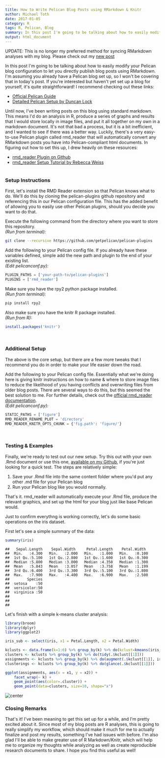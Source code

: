 ```yaml
---
title: How to Write Pelican Blog Posts using RMarkdown & Knitr
author: Michael Toth
date: 2017-01-05
category: R
tags: R, Pelican, Blog
summary: In this post I'm going to be talking about how to easily modify your Pelican blog configuration to let you directly publish blog posts using RMarkdown. 
output: html_document
---
```


UPDATE: This is no longer my preferred method for syncing RMarkdown analyses with my blog. Please check out my [new post]({filename}pelican_rmarkdown_setup_2.md) 

In this post I'm going to be talking about how to easily modify your Pelican blog configuration to let you directly publish blog posts using RMarkdown. I'm assuming you already have a Pelican blog set up, so I won't be covering that in today's post. If you're interested but haven't yet set up a blog for yourself, it's quite straightforward! I recommend checking out these links:

* [Official Pelican Guide](http://docs.getpelican.com/en/stable/quickstart.html)
* [Detailed Pelican Setup by Duncan Lock](http://duncanlock.net/blog/2013/05/17/how-i-built-this-website-using-pelican-part-1-setup/)

Until now, I've been writing posts on this blog using standard markdown. This means I'd do an analysis in R, produce a series of graphs and results that I would store locally in image files, and put it all together on my own in a markdown document. It's not that bad a process, but it is a bit inefficient, and I wanted to see if there was a better way. Luckily, there's a very easy-to-use Pelican plugin called rmd_reader that will automatically convert any RMarkdown posts you have into Pelican-compliant html documents. In figuring out how to set this up, I drew heavily on these resources:

* [rmd_reader Plugin on Github](https://github.com/getpelican/pelican-plugins/tree/master/rmd_reader)
* [rmd_reader Setup Tutorial by Rebecca Weiss](https://rjweiss.github.io/articles/2014_08_25/testing-rmarkdown-integration/)
<br><br>

### Setup Instructions

First, let's install the RMD Reader extension so that Pelican knows what to do. We'll do this by cloning the pelican-plugins github repository and referencing this in our Pelican configuration file. This has the added benefit of allowing you to easily use other Pelican plugins, should you decide you want to do that.

Execute the following command from the directory where you want to store this repository.  
*(Run from terminal):*

```bash
git clone --recursive https://github.com/getpelican/pelican-plugins
```
  
Add the following to your Pelican config file. If you already have these variables defined, simple add the new path and plugin to the end of your existing list.  
*(Edit pelicanconf.py):*

```python
PLUGIN_PATHS = ['your-path-to/pelican-plugins']
PLUGINS = ['rmd_reader']
```
  
Make sure you have the rpy2 python package installed.  
*(Run from terminal):*

```python
pip install rpy2
```
  
Also make sure you have the knitr R package installed.  
*(Run from R):*

```r
install.packages('knitr')
```
<br>

### Additional Setup

The above is the core setup, but there are a few more tweaks that I recommend you do in order to make your life easier down the road.

Add the following to your Pelican config file. Essentially what we're doing here is giving knitr instructions on how to name & where to store image files to reduce the likelihood of you having conflicts and overwriting files from older blog posts. There are several ways to do this, but this seemed the best solution to me. For further details, check out the [official rmd_reader documentation](https://github.com/getpelican/pelican-plugins/tree/master/rmd_reader).  
*(Edit pelicanconf.py):*

```python
STATIC_PATHS = ['figure']
RMD_READER_RENAME_PLOT = 'directory'
RMD_READER_KNITR_OPTS_CHUNK = {'fig.path': 'figure/'}
```
<br>

### Testing & Examples

Finally, we're ready to test out our new setup. Try this out with your own .Rmd document or use this one, [available on my Github](https://www.github.com/michaeltoth/michaeltoth/blob/master/content/_R/pelican_rmarkdown_setup.Rmd), if you're just looking for a quick test. The steps are relatively simple:

1. Save your .Rmd file into the same content folder where you'd put any other .md file for your Pelican blog
2. Run your Pelican blog like you would normally. 

That's it. rmd_reader will automatically execute your .Rmd file, produce the relevant graphics, and set up the html for your blog just like base Pelican would.

Just to confirm everythng is working correctly, let's do some basic operations on the iris dataset.

First let's see a simple summary of the data:

```r
summary(iris)
```

```
##   Sepal.Length    Sepal.Width     Petal.Length    Petal.Width   
##  Min.   :4.300   Min.   :2.000   Min.   :1.000   Min.   :0.100  
##  1st Qu.:5.100   1st Qu.:2.800   1st Qu.:1.600   1st Qu.:0.300  
##  Median :5.800   Median :3.000   Median :4.350   Median :1.300  
##  Mean   :5.843   Mean   :3.057   Mean   :3.758   Mean   :1.199  
##  3rd Qu.:6.400   3rd Qu.:3.300   3rd Qu.:5.100   3rd Qu.:1.800  
##  Max.   :7.900   Max.   :4.400   Max.   :6.900   Max.   :2.500  
##        Species  
##  setosa    :50  
##  versicolor:50  
##  virginica :50  
##                 
##                 
## 
```

Let's finish with a simple k-means cluster analysis:

```r
library(broom)
library(dplyr)
library(ggplot2)

iris_sub <- select(iris, x1 = Petal.Length, x2 = Petal.Width)

kclusts <- data.frame(k=1:6) %>% group_by(k) %>% do(kclust=kmeans(iris_sub, .$k))
clusters <- kclusts %>% group_by(k) %>% do(tidy(.$kclust[[1]]))
assignments <- kclusts %>% group_by(k) %>% do(augment(.$kclust[[1]], iris_sub))
clusterings <- kclusts %>% group_by(k) %>% do(glance(.$kclust[[1]]))

ggplot(assignments, aes(x = x1, y = x2)) + 
    facet_wrap(~ k) +
    geom_point(aes(color=.cluster)) + 
    geom_point(data=clusters, size=10, shape="x")
```

![center](/figures/pelican_rmarkdown_setup/iris-plot-1.png)

### Closing Remarks

That's it! I've been meaning to get this set up for a while, and I'm pretty excited about it. Since most of my blog posts are R analyses, this is going to really simplify my workflow, which should make it much for me to actually finalize and post my results, something I've had issues with before. I'm also glad I'll be able to make greater use of R Markdown/Knitr, which will help me to organize my thoughts while analyzing as well as create reproducible research documents to share. I hope you find this useful as well!

